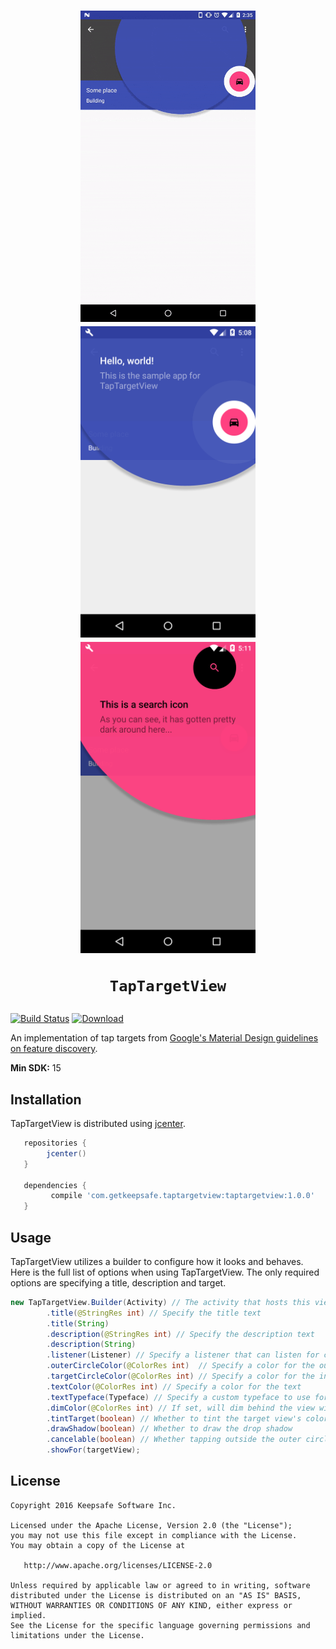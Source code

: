<h1 align="center">
<img src="/art/video.gif" width="280" height="498" alt="Video 1"/>
<img src="/art/screenshot1.png" width="280" height="498" alt="Screenshot 1"/>
<img src="/art/screenshot2.png" width="280" height="498" alt="Screenshot 2"/><br/>

    TapTargetView
</h1>

[![Build Status](https://travis-ci.org/KeepSafe/TapTargetView.svg?branch=master)](https://travis-ci.org/KeepSafe/TapTargetView)
[![Download](https://api.bintray.com/packages/keepsafesoftware/Android/TapTargetView/images/download.svg) ](https://bintray.com/keepsafesoftware/Android/TapTargetView/_latestVersion)


An implementation of tap targets from [Google's Material Design guidelines on feature discovery](https://material.google.com/growth-communications/feature-discovery.html#feature-discovery-design).

 **Min SDK:** 15

## Installation

TapTargetView is distributed using [jcenter](https://bintray.com/keepsafesoftware/Android/ReLinker/view).

```groovy
   repositories { 
        jcenter()
   }
   
   dependencies {
         compile 'com.getkeepsafe.taptargetview:taptargetview:1.0.0'
   }
```

## Usage

TapTargetView utilizes a builder to configure how it looks and behaves. Here is the full list of options when using TapTargetView. The only required options are specifying a title, description and target.

```java
new TapTargetView.Builder(Activity) // The activity that hosts this view
        .title(@StringRes int) // Specify the title text
        .title(String)
        .description(@StringRes int) // Specify the description text
        .description(String)
        .listener(Listener) // Specify a listener that can listen for clicks and long clicks
        .outerCircleColor(@ColorRes int)  // Specify a color for the outer circle
        .targetCircleColor(@ColorRes int) // Specify a color for the inner circle surrounding the target view 
        .textColor(@ColorRes int) // Specify a color for the text
        .textTypeface(Typeface) // Specify a custom typeface to use for the text
        .dimColor(@ColorRes int) // If set, will dim behind the view with 30% opacity of the given color
        .tintTarget(boolean) // Whether to tint the target view's color
        .drawShadow(boolean) // Whether to draw the drop shadow
        .cancelable(boolean) // Whether tapping outside the outer circle dismisses the view
        .showFor(targetView);
```

## License

    Copyright 2016 Keepsafe Software Inc.

    Licensed under the Apache License, Version 2.0 (the "License");
    you may not use this file except in compliance with the License.
    You may obtain a copy of the License at

       http://www.apache.org/licenses/LICENSE-2.0

    Unless required by applicable law or agreed to in writing, software
    distributed under the License is distributed on an "AS IS" BASIS,
    WITHOUT WARRANTIES OR CONDITIONS OF ANY KIND, either express or implied.
    See the License for the specific language governing permissions and
    limitations under the License.
